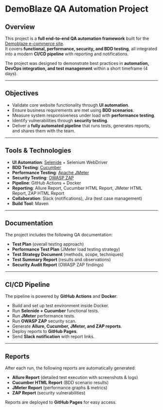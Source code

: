 #  DemoBlaze QA Automation Project

##  Overview
This project is a **full end-to-end QA automation framework** built for the [Demoblaze e-commerce site](https://www.demoblaze.com/).  
It covers **functional, performance, security, and BDD testing**, all integrated into a modern **CI/CD pipeline** with reporting and notifications.  

The project was designed to demonstrate best practices in **automation, DevOps integration, and test management** within a short timeframe (4 days).  

---

## Objectives
- Validate core website functionality through **UI automation**.  
- Ensure business requirements are met using **BDD scenarios**.  
- Measure system responsiveness under load with **performance testing**.  
- Identify vulnerabilities through **security testing**.  
- Deliver a **fully automated pipeline** that runs tests, generates reports, and shares them with the team.  

---

## Tools & Technologies
- **UI Automation**: [Selenide](https://selenide.org/) + Selenium WebDriver  
- **BDD Testing**: [Cucumber](https://cucumber.io/)  
- **Performance Testing**: [Apache JMeter](https://jmeter.apache.org/)  
- **Security Testing**: [OWASP ZAP](https://www.zaproxy.org/)  
- **Pipeline**: GitHub Actions + Docker  
- **Reporting**: Allure Report, Cucumber HTML Report, JMeter HTML Report, ZAP HTML Report  
- **Collaboration**: Slack (notifications), Jira (test case management)  
- **Build Tool**: Maven  

---

## Documentation
The project includes the following QA documentation:  
- **Test Plan** (overall testing approach)  
- **Performance Test Plan** (JMeter load testing strategy)  
- **Test Strategy Document** (methods, scope, techniques)  
- **Test Summary Report** (results and observations)  
- **Security Audit Report** (OWASP ZAP findings)  

---

## CI/CD Pipeline
The pipeline is powered by **GitHub Actions** and **Docker**:  
- Build and set up test environment inside Docker.  
- Run **Selenide + Cucumber** functional tests.  
- Run **JMeter** performance tests.  
- Run **OWASP ZAP** security scan.  
- Generate **Allure, Cucumber, JMeter, and ZAP reports**.  
- Deploy reports to **GitHub Pages**.  
- Send **Slack notification** with report links.  

---

##  Reports
After each run, the following reports are automatically generated:  
-  **Allure Report** (detailed test execution with screenshots & logs)  
-  **Cucumber HTML Report** (BDD scenario results)  
-  **JMeter Report** (performance graphs & metrics)  
-  **ZAP Report** (security vulnerabilities)  

Reports are deployed to **GitHub Pages** for easy access.  
